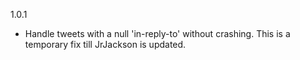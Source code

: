 1.0.1
  * Handle tweets with a null 'in-reply-to' without crashing. This is a temporary fix till JrJackson is updated.
